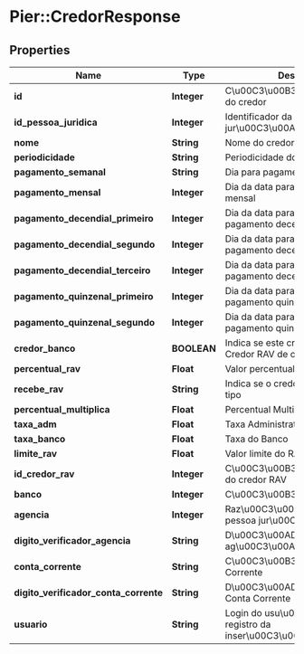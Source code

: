 # Pier::CredorResponse

## Properties
Name | Type | Description | Notes
------------ | ------------- | ------------- | -------------
**id** | **Integer** | C\u00C3\u00B3digo identificador do credor | [optional] 
**id_pessoa_juridica** | **Integer** | Identificador da pessoa jur\u00C3\u00ADdica do credor | [optional] 
**nome** | **String** | Nome do credor | [optional] 
**periodicidade** | **String** | Periodicidade do pagamento | [optional] 
**pagamento_semanal** | **String** | Dia para pagamento semanal | [optional] 
**pagamento_mensal** | **Integer** | Dia da data para o pagamento mensal | [optional] 
**pagamento_decendial_primeiro** | **Integer** | Dia da data para o primeiro pagamento decendial | [optional] 
**pagamento_decendial_segundo** | **Integer** | Dia da data para o segundo pagamento decendial | [optional] 
**pagamento_decendial_terceiro** | **Integer** | Dia da data para o terceiro pagamento decendial | [optional] 
**pagamento_quinzenal_primeiro** | **Integer** | Dia da data para o primeiro pagamento quinzenal | [optional] 
**pagamento_quinzenal_segundo** | **Integer** | Dia da data para o segundo pagamento quinzenal | [optional] 
**credor_banco** | **BOOLEAN** | Indica se este credor pode ser um Credor RAV de outros credores | [optional] 
**percentual_rav** | **Float** | Valor percentual do RAV do credor | [optional] 
**recebe_rav** | **String** | Indica se o credor recebe RAV e o tipo | [optional] 
**percentual_multiplica** | **Float** | Percentual Multiplica | [optional] 
**taxa_adm** | **Float** | Taxa Administrativa | [optional] 
**taxa_banco** | **Float** | Taxa do Banco | [optional] 
**limite_rav** | **Float** | Valor limite do RAV | [optional] 
**id_credor_rav** | **Integer** | C\u00C3\u00B3digo identificador do credor RAV | [optional] 
**banco** | **Integer** | C\u00C3\u00B3digo do banco | [optional] 
**agencia** | **Integer** | Raz\u00C3\u00A3o social da pessoa jur\u00C3\u00ADdica | [optional] 
**digito_verificador_agencia** | **String** | D\u00C3\u00ADgito Verificador da ag\u00C3\u00AAncia | [optional] 
**conta_corrente** | **String** | C\u00C3\u00B3digo da Conta Corrente | [optional] 
**digito_verificador_conta_corrente** | **String** | D\u00C3\u00ADgito Verificador da Conta Corrente | [optional] 
**usuario** | **String** | Login do usu\u00C3\u00A1rio para registro da inser\u00C3\u00A7\u00C3\u00A3o | [optional] 



